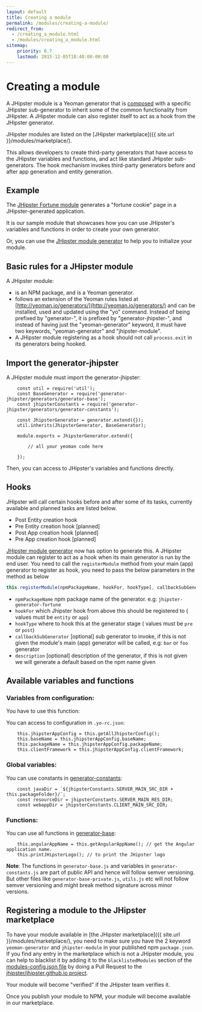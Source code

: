 ```yaml
---
layout: default
title: Creating a module
permalink: /modules/creating-a-module/
redirect_from:
  - /creating_a_module.html
  - /modules/creating_a_module.html
sitemap:
    priority: 0.7
    lastmod: 2015-12-05T18:40:00-00:00
---
```


# <i class="fa fa-cube"></i> Creating a module

A JHipster module is a Yeoman generator that is [composed](http://yeoman.io/authoring/composability.html) with a specific JHipster sub-generator to inherit some of the common functionality from JHipster. A JHipster module can also register itself to act as a hook from the JHipster generator.

JHipster modules are listed on the [JHipster marketplace]({{ site.url }}/modules/marketplace/).

This allows developers to create third-party generators that have access to the JHipster variables and functions, and act like standard JHipster sub-generators.
The hook mechanism invokes third-party generators before and after app generation and entity generation.

## Example

The [JHipster Fortune module](https://github.com/jdubois/generator-jhipster-fortune) generates a "fortune cookie" page in a JHipster-generated application.

It is our sample module that showcases how you can use JHipster's variables and functions in order to create your own generator.

Or, you can use the [JHipster module generator](https://github.com/jhipster/generator-jhipster-module) to help you to initialize your module.

## Basic rules for a JHipster module

A JHipster module:

- is an NPM package, and is a Yeoman generator.
- follows an extension of the Yeoman rules listed at [http://yeoman.io/generators/](http://yeoman.io/generators/) and can be installed, used and updated using the "yo" command. Instead of being prefixed by "generator-", it is prefixed by "generator-jhipster-", and instead of having just the "yeoman-generator" keyword, it must have two keywords, "yeoman-generator" and "jhipster-module".
- A JHipster module registering as a hook should not call `process.exit` in its generators being hooked.

## Import the generator-jhipster

A JHipster module must import the generator-jhipster:

```
    const util = require('util');
    const BaseGenerator = require('generator-jhipster/generators/generator-base');
    const jhipsterConstants = require('generator-jhipster/generators/generator-constants');

    const JhipsterGenerator = generator.extend({});
    util.inherits(JhipsterGenerator, BaseGenerator);

    module.exports = JhipsterGenerator.extend({

        // all your yeoman code here

    });
```

Then, you can access to JHipster's variables and functions directly.

## Hooks

JHipster will call certain hooks before and after some of its tasks, currently available and planned tasks are listed below.

- Post Entity creation hook
- Pre Entity creation hook [planned]
- Post App creation hook [planned]
- Pre App creation hook [planned]

[JHipster module generator](https://github.com/jhipster/generator-jhipster-module) now has option to generate this.
A JHipster module can register to act as a hook when its main generator is run by the end user. You need to call the `registerModule` method from your main (app) generator to register as hook, you need to pass the below parameters in the method as below

```javascript
this.registerModule(npmPackageName, hookFor, hookType[, callbackSubGenerator[, description]])
```

- `npmPackageName` npm package name of the generator. e.g: `jhipster-generator-fortune`
- `hookFor` which Jhipster hook from above this should be registered to ( values must be `entity` or `app`)
- `hookType` where to hook this at the generator stage ( values must be `pre` or `post`)
- `callbackSubGenerator` [optional] sub generator to invoke, if this is not given the module's main (app) generator will be called, e.g: `bar` or `foo` generator
- `description` [optional] description of the generator, if this is not given we will generate a default based on the npm name given

## Available variables and functions

### Variables from configuration:

You have to use this function:

You can access to configuration in `.yo-rc.json`:

```
    this.jhipsterAppConfig = this.getAllJhipsterConfig();
    this.baseName = this.jhipsterAppConfig.baseName;
    this.packageName = this.jhipsterAppConfig.packageName;
    this.clientFramework = this.jhipsterAppConfig.clientFramework;
```

### Global variables:

You can use constants in [generator-constants](https://github.com/jhipster/generator-jhipster/blob/master/generators/generator-constants.js):

```
    const javaDir = `${jhipsterConstants.SERVER_MAIN_SRC_DIR + this.packageFolder}/`;
    const resourceDir = jhipsterConstants.SERVER_MAIN_RES_DIR;
    const webappDir = jhipsterConstants.CLIENT_MAIN_SRC_DIR;
```

### Functions:

You can use all functions in [generator-base](https://github.com/jhipster/generator-jhipster/blob/master/generators/generator-base.js):

```
    this.angularAppName = this.getAngularAppName(); // get the Angular application name.
    this.printJHipsterLogo(); // to print the JHipster logo
```

**Note**: The functions in `generator-base.js` and variables in `generator-constants.js` are part of public API and hence will follow semver versioning. But other files like `generator-base-private.js`, `utils.js` etc will not follow semver versioning and might break method signature across minor versions.

## Registering a module to the JHipster marketplace

To have your module available in [the JHipster marketplace]({{ site.url }}/modules/marketplace/), you need to make sure you have the 2 keyword `yeoman-generator` and `jhipster-module` in your published npm `package.json`.
If you find any entry in the marketplace which is not a JHipster module, you can help to blacklist it by adding it to the `blacklistedModules` section of the [modules-config.json file](https://github.com/jhipster/jhipster.github.io/blob/master/modules/marketplace/data/modules-config.json) by doing a Pull Request to the [jhipster/jhipster.github.io project](https://github.com/jhipster/jhipster.github.io).

Your module will become "verified" if the JHipster team verifies it.

Once you publish your module to NPM, your module will become available in our marketplace.
